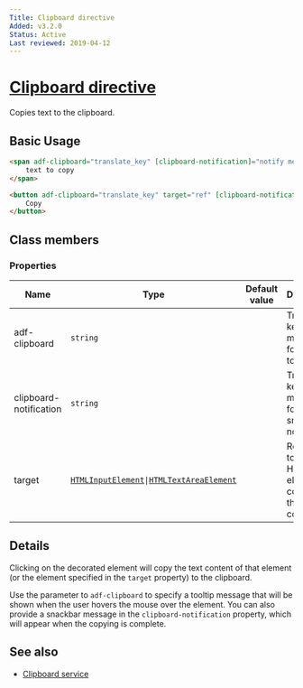 ```yaml
---
Title: Clipboard directive
Added: v3.2.0
Status: Active
Last reviewed: 2019-04-12
---
```


# [Clipboard directive](../../../lib/core/clipboard/clipboard.directive.ts "Defined in clipboard.directive.ts")

Copies text to the clipboard.

## Basic Usage

```html
<span adf-clipboard="translate_key" [clipboard-notification]="notify message">
    text to copy
</span>

<button adf-clipboard="translate_key" target="ref" [clipboard-notification]="notify message">
    Copy
</button>
```

## Class members

### Properties

| Name | Type | Default value | Description |
| ---- | ---- | ------------- | ----------- |
| adf-clipboard | `string` |  | Translation key or message for the tooltip. |
| clipboard-notification | `string` |  | Translation key or message for snackbar notification. |
| target | [`HTMLInputElement`](https://developer.mozilla.org/en-US/docs/Web/API/HTMLInputElement)` \| `[`HTMLTextAreaElement`](https://developer.mozilla.org/en-US/docs/Web/API/HTMLTextAreaElement) |  | Reference to the HTML element containing the text to copy. |

## Details

Clicking on the decorated element will copy the text content of that element (or the
element specified in the `target` property) to the clipboard.

Use the parameter to `adf-clipboard` to specify a tooltip message that will be shown when
the user hovers the mouse over the element. You can also provide a snackbar message in the
`clipboard-notification` property, which will appear when the copying is complete.

## See also

-   [Clipboard service](../../core/services/clipboard.service.md)
